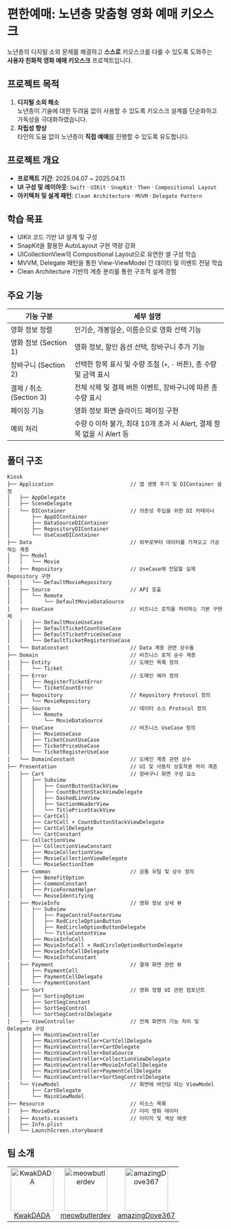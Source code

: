 # 편한예매: 노년층 맞춤형 영화 예매 키오스크

노년층의 디지털 소외 문제를 해결하고 **스스로** 키오스크를 다룰 수 있도록 도와주는  
**사용자 친화적 영화 예매 키오스크** 프로젝트입니다.

## 프로젝트 목적
1. **디지털 소외 해소**  
   노년층이 기술에 대한 두려움 없이 사용할 수 있도록 키오스크 설계를 단순화하고 가독성을 극대화하였습니다.
2. **자립성 향상**  
   타인의 도움 없이 노년층이 **직접 예매**를 진행할 수 있도록 유도합니다.

## 프로젝트 개요

- **프로젝트 기간**: 2025.04.07 ~ 2025.04.11
- **UI 구성 및 레이아웃**: `Swift` · `UIKit` · `SnapKit` · `Then` · `Compositional Layout` 
- **아키텍처 및 설계 패턴**: `Clean Architecture` · `MVVM` · `Delegate Pattern`


## 학습 목표
  - UIKit 코드 기반 UI 설계 및 구성
  - SnapKit을 활용한 AutoLayout 구현 역량 강화
  - UICollectionView의 Compositional Layout으로 유연한 셀 구성 학습
  - MVVM, Delegate 패턴을 통한 View-ViewModel 간 데이터 및 이벤트 전달 학습
  - Clean Architecture 기반의 계층 분리를 통한 구조적 설계 경험


## 주요 기능

| 기능 구분 | 세부 설명 |
|----------|-----------|
| 영화 정보 정렬 | 인기순, 개봉일순, 이름순으로 영화 선택 기능 |
| 영화 정보 (Section 1) | 영화 정보, 할인 옵션 선택, 장바구니 추가 기능 |
| 장바구니 (Section 2) | 선택한 항목 표시 및 수량 조절 (`+`, `-` 버튼), 총 수량 및 금액 표시 |
| 결제 / 취소 (Section 3) | 전체 삭제 및 결제 버튼 이벤트, 장바구니에 따른 총 수량 표시  |
| 페이징 기능 | 영화 정보 화면 슬라이드 페이징 구현 |
| 예외 처리 | 수량 0 이하 불가, 최대 10개 초과 시 Alert, 결제 항목 없을 시 Alert 등 |


## 폴더 구조
```
Kiosk
├── Application                         // 앱 생명 주기 및 DIContainer 설정
│   ├── AppDelegate                     
│   ├── SceneDelegate                  
│   └── DIContainer                     // 의존성 주입을 위한 DI 커테이너
│       ├── AppDIContainer
│       ├── DataSourceDIContainer
│       ├── RepositoryDIContainer
│       └── UseCaseDIContainer
├── Data                                // 외부로부터 데이터를 가져오고 가공하는 계층
│   ├── Model                          
│   │   └── Movie
│   ├── Repository                      // UseCase에 전달할 실제 Repository 구현
│   │   └── DefaultMovieRepository
│   ├── Source                          // API 호출
│   │   └── Remote
│   │       └── DefaultMovieDataSource
│   ├── UseCase                         // 비즈니스 로직을 처리하는 기본 구현체
│   │   ├── DefaultMovieUseCase
│   │   ├── DefaultTicketCountUseCase
│   │   ├── DefaultTicketPriceUseCase
│   │   └── DefaultTicketRegisterUseCase
│   └── DataConstant                    // Data 계층 관련 상수들
├── Domain                              // 비즈니스 로직 순수 계층
│   ├── Entity                          // 도메인 목록 정의
│   │   └── Ticket
│   ├── Error                           // 도메인 에러 정의
│   │   ├── RegisterTicketError
│   │   └── TicketCountError
│   ├── Repository                      // Repository Protocol 정의
│   │   └── MovieRepository
│   ├── Source                          // 데이터 소스 Protocol 정의
│   │   └── Remote
│   │       └── MovieDataSource
│   ├── UseCase                         // 비즈니스 UseCase 정의
│   │   ├── MovieUseCase
│   │   ├── TicketCountUseCase
│   │   ├── TicketPriceUseCase
│   │   └── TicketRegisterUseCase
│   └── DomainConstant                  // 도메인 계층 관련 상수
├── Presentation                        // UI 및 사용자 상호작용 처리 계층
│   ├── Cart                            // 장바구니 화면 구성 요소
│   │   ├── Subview                    
│   │   │   ├── CountButtonStackView
│   │   │   ├── CountButtonStackViewDelegate
│   │   │   ├── DashedLineView
│   │   │   ├── SectionHeaderView
│   │   │   └── TitlePriceStackView
│   │   ├── CartCell
│   │   ├── CartCell + CountButtonStackViewDelegate
│   │   ├── CartCellDelegate
│   │   └── CartConstant
│   ├── CollectionView                  
│   │   ├── CollectionViewConstant
│   │   ├── MovieCollectionView
│   │   ├── MovieCollectionViewDelegate
│   │   └── MovieSectionItem
│   ├── Common                          // 공통 유틸 및 상수 정의
│   │   ├── BenefitOption
│   │   ├── CommonConstant
│   │   ├── PriceFormatHelper
│   │   └── ReuseIdentifying
│   ├── MovieInfo                       // 영화 정보 상세 뷰
│   │   ├── Subview                    
│   │   │   ├── PageControlFooterView
│   │   │   ├── RedCircleOptionButton
│   │   │   ├── RedCircleOptionButtonDelegate
│   │   │   └── TitleContentView
│   │   ├── MovieInfoCell
│   │   ├── MovieInfoCell + RedCircleOptionButtonDelegate
│   │   ├── MovieInfoCellDelegate
│   │   └── MovieInfoConstant
│   ├── Payment                         // 결제 화면 관련 뷰
│   │   ├── PaymentCell
│   │   ├── PaymentCellDelegate
│   │   └── PaymentConstant
│   ├── Sort                            // 영화 정렬 UI 관련 컴포넌트
│   │   ├── SortingOption
│   │   ├── SortSegConstant
│   │   ├── SortSegControl
│   │   └── SortSegControlDelegate
│   ├── ViewController                  // 전체 화면의 기능 처리 및 Delegate 구성
│   │   ├── MainViewController
│   │   ├── MainViewController+CartCellDelegate
│   │   ├── MainViewController+CartDelegate
│   │   ├── MainViewController+DataSource
│   │   ├── MainViewController+CollectionViewDelegate
│   │   ├── MainViewController+MovieInfoCellDelegate
│   │   ├── MainViewController+PaymentCellDelegate
│   │   └── MainViewController+SortSegControlDelegate
│   └── ViewModel                       // 화면에 바인딩 되는 ViewModel
│       ├── CartDelegate
│       └── MainViewModel
├── Resource                            // 리소스 목록
│   ├── MovieData                       // 더미 영화 데이터
│   ├── Assets.xcassets                 // 이미지 및 색상 애셋
│   ├── Info.plist                      
│   └── LaunchScreen.storyboard       
```


## 팀 소개

<table align=>
  <tr align="center">
    <td><a href="https://github.com/KwakDADA"><img width="100" src="https://github.com/KwakDADA.png" alt="KwakDADA"/><br/>KwakDADA</a></td>
    <td><a href="https://github.com/meowbutlerdev"><img width="100" src="https://github.com/meowbutlerdev.png" alt="meowbutlerdev"/><br/>meowbutlerdev</a></td>
    <td><a href="https://github.com/amazingDove367"><img width="100" src="https://github.com/amazingDove367.png" alt="amazingDove367"/><br/>amazingDove367</a></td>
  </tr>
</table>
